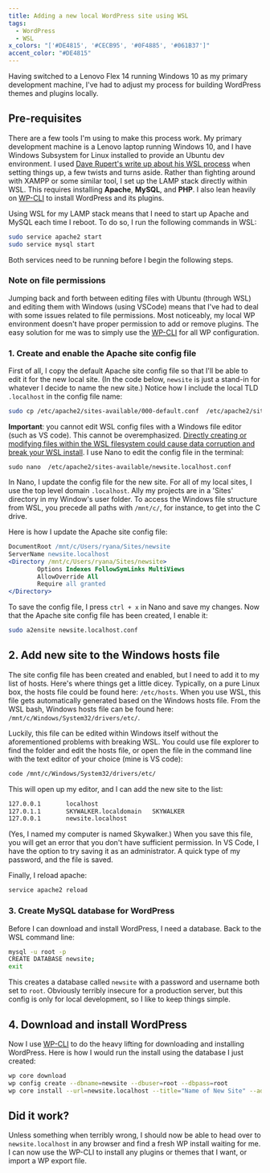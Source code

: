 ```yaml
---
title: Adding a new local WordPress site using WSL
tags:
  - WordPress
  - WSL
x_colors: "['#DE4815', '#CECB95', '#0F4885', '#061B37']"
accent_color: "#DE4815"
---
```


Having switched to a Lenovo Flex 14 running Windows 10 as my primary development machine, I've had to adjust my process for building WordPress themes and plugins locally.

## Pre-requisites

There are a few tools I'm using to make this process work. My primary development machine is a Lenovo laptop running Windows 10, and I have Windows Subsystem for Linux installed to provide an Ubuntu dev environment. I used [Dave Rupert's write up about his WSL process][rupert] when setting things up, a few twists and turns aside. Rather than fighting around with XAMPP or some similar tool, I set up the LAMP stack directly within WSL. This requires installing **Apache**, **MySQL**, and **PHP**. I also lean heavily on [WP-CLI][wp-cli] to install WordPress and its plugins.

Using WSL for my LAMP stack means that I need to start up Apache and MySQL each time I reboot. To do so, I run the following commands in WSL:

```bash
sudo service apache2 start
sudo service mysql start
```

Both services need to be running before I begin the following steps.

### Note on file permissions

Jumping back and forth between editing files with Ubuntu (through WSL) and editing them with Windows (using VSCode) means that I've had to deal with some issues related to file permissions. Most noticeably, my local WP environment doesn't have proper permission to add or remove plugins. The easy solution for me was to simply use the [WP-CLI][wp-cli] for all WP configuration.

### 1. Create and enable the Apache site config file

First of all, I copy the default Apache site config file so that I'll be able to edit it for the new local site. (In the code below, `newsite` is just a stand-in for whatever I decide to name the new site.) Notice how I include the local TLD `.localhost` in the config file name:

```bash
sudo cp /etc/apache2/sites-available/000-default.conf  /etc/apache2/sites-available/newsite.localhost.conf
```

**Important**: you cannot edit WSL config files with a Windows file editor (such as VS code). This cannot be overemphasized. [Directly creating or modifying files within the WSL filesystem could cause data corruption and break your WSL install][ms-developer]. I use Nano to edit the config file in the terminal:

```
sudo nano  /etc/apache2/sites-available/newsite.localhost.conf
```

In Nano, I update the config file for the new site. For all of my local sites, I use the top level domain `.localhost`. Ally my projects are in a 'Sites' directory in my Window's user folder. To access the Windows file structure from WSL, you precede all paths with `/mnt/c/`, for instance, to get into the C drive.

Here is how I update the Apache site config file:

```apache
DocumentRoot /mnt/c/Users/ryana/Sites/newsite
ServerName newsite.localhost
<Directory /mnt/c/Users/ryana/Sites/newsite>
        Options Indexes FollowSymLinks MultiViews
        AllowOverride All
        Require all granted
</Directory>
```

To save the config file, I press `ctrl + x` in Nano and save my changes. Now that the Apache site config file has been created, I enable it:

```bash
sudo a2ensite newsite.localhost.conf
```

## 2. Add new site to the Windows hosts file

The site config file has been created and enabled, but I need to add it to my list of hosts. Here's where things get a little dicey. Typically, on a pure Linux box, the hosts file could be found here: `/etc/hosts`. When you use WSL, this file gets automatically generated based on the Windows hosts file. From the WSL bash, Windows hosts file can be found here: `/mnt/c/Windows/System32/drivers/etc/`.

Luckily, this file can be edited within Windows itself without the aforementioned problems with breaking WSL. You could use file explorer to find the folder and edit the hosts file, or open the file in the command line with the text editor of your choice (mine is VS code):

```bash
code /mnt/c/Windows/System32/drivers/etc/
```

This will open up my editor, and I can add the new site to the list:

```apache
127.0.0.1       localhost
127.0.1.1       SKYWALKER.localdomain   SKYWALKER
127.0.0.1       newsite.localhost
```

(Yes, I named my computer is named Skywalker.) When you save this file, you will get an error that you don't have sufficient permission. In VS Code, I have the option to try saving it as an administrator. A quick type of my password, and the file is saved.

Finally, I reload apache:

```bash
service apache2 reload
```

### 3. Create MySQL database for WordPress

Before I can download and install WordPress, I need a database. Back to the WSL command line:

```bash
mysql -u root -p
CREATE DATABASE newsite;
exit
```

This creates a database called `newsite` with a password and username both set to `root`. Obviously terribly insecure for a production server, but this config is only for local development, so I like to keep things simple.

## 4. Download and install WordPress

Now I use [WP-CLI][wp-cli] to do the heavy lifting for downloading and installing WordPress. Here is how I would run the install using the database I just created:

```bash
wp core download
wp config create --dbname=newsite --dbuser=root --dbpass=root
wp core install --url=newsite.localhost --title="Name of New Site" --admin_user=admin --admin_password=password --admin_email=admin@example.com --skip-email
```

## Did it work?

Unless something when terribly wrong, I should now be able to head over to `newsite.localhost` in any browser and find a fresh WP install waiting for me. I can now use the WP-CLI to install any plugins or themes that I want, or import a WP export file.

[rupert]: https://daverupert.com/2018/04/developing-on-windows-with-wsl-and-visual-studio-code/
[prognotes]: https://prognotes.net/2016/08/configuring-local-lamp-stack-web-development/
[wp-cli]: https://wp-cli.org/
[ms-developer]: https://blogs.msdn.microsoft.com/commandline/2016/11/17/do-not-change-linux-files-using-windows-apps-and-tools/

